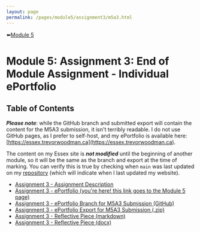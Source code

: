 ```yaml
---
layout: page
permalink: /pages/module5/assignment3/m5a3.html
---
```


⬅️[Module 5](/pages/module5.html)

# Module 5: Assignment 3: End of Module Assignment - Individual ePortfolio

## Table of Contents

__*Please note*__: while the GitHub branch and submitted export will contain the content for the M5A3 submission, it isn't terribly readable. I do not use GitHub pages, as I prefer to self-host, and my ePortfolio is available here: [https://essex.trevorwoodman.ca](https://essex.trevorwoodman.ca).

The content on my Essex site is __*not modified*__ until the beginning of another module, so it will be the same as the branch and export at the time of marking. You can verify this is true by checking when `main` was last updated on my [repository](https://github.com/turbits/essex_eportfolio) (which will indicate when I last updated my website).

- [Assignment 3 - Assignment Description](/pages/module5/assignment3/m5a3-description.html)
- [Assignment 3 - ePortfolio (you're here! this link goes to the Module 5 page)](/pages/module5.html)
- [Assignment 3 - ePortfolio Branch for M5A3 Submission (GitHub)](????????)
- [Assignment 3 - ePortfolio Export for M5A3 Submission (.zip)](/pages/module5/assignment3/m5a3-eportfolio-export.zip)
- [Assignment 3 - Reflective Piece (markdown)](/pages/module5/assignment3/tw-m5a3-reflective-piece.html)
- [Assignment 3 - Reflective Piece (docx)](/pages/module5/assignment3/TW-M5A3-ReflectivePiece.docx)
